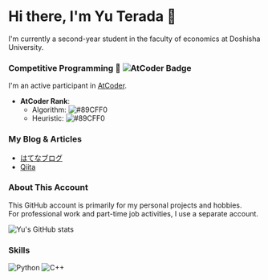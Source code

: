 # Hi there, I'm Yu Terada 👋

I'm currently a second-year student in the faculty of economics at Doshisha University.

### Competitive Programming 🚀 ![AtCoder Badge](https://img.shields.io/badge/AtCoder-007ACC?style=flat&logo=atcoder&logoColor=white)
I'm an active participant in [AtCoder](https://atcoder.jp/users/YuuuT).

- **AtCoder Rank**: 
  - Algorithm: ![#89CFF0](https://img.shields.io/badge/-light%20blue-89CFF0?style=flat)
  - Heuristic: ![#89CFF0](https://img.shields.io/badge/-light%20blue-89CFF0?style=flat)



### My Blog & Articles
- [はてなブログ](https://yukun-py.hatenablog.com/)
- [Qiita](https://qiita.com/yukun_py)

### About This Account
This GitHub account is primarily for my personal projects and hobbies.  
For professional work and part-time job activities, I use a separate account.

![Yu's GitHub stats](https://github-readme-stats.vercel.app/api?username=yu-0811&show_icons=true&theme=radical)

### Skills
![Python](https://img.shields.io/badge/Python-3776AB?style=flat&logo=python&logoColor=white)
![C++](https://img.shields.io/badge/C++-00599C?style=flat&logo=cplusplus&logoColor=white)
